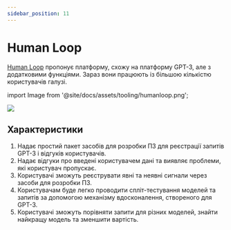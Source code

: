```yaml
---
sidebar_position: 11
---
```


# Human Loop

[Human Loop](https://humanloop.com/) пропонує платформу, схожу на платформу GPT-3, але з додатковими функціями. Зараз вони працюють із більшою кількістю користувачів галузі.

import Image from '@site/docs/assets/tooling/humanloop.png';

<div style={{textAlign: 'center'}}>
  <img src={Image} style={{width: "750px"}} />
</div>

## Характеристики
1. Надає простий пакет засобів для розробки ПЗ для реєстрації запитів GPT-3 і відгуків користувачів.
2. Надає відгуки про введені користувачем дані та виявляє проблеми, які користувач пропускає.
3. Користувачі зможуть реєструвати явні та неявні сигнали через засоби для розробки ПЗ.
4. Користувачам буде легко проводити спліт-тестування моделей та запитів за допомогою механізму вдосконалення, створеного для GPT-3.
5. Користувачі зможуть порівняти запити для різних моделей, знайти найкращу модель та зменшити вартість.

